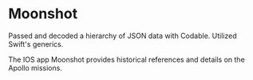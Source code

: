 # Moonshot

Passed and decoded a hierarchy of JSON data with Codable. Utilized Swift's generics.



The IOS app Moonshot provides historical references and details on the Apollo missions.
